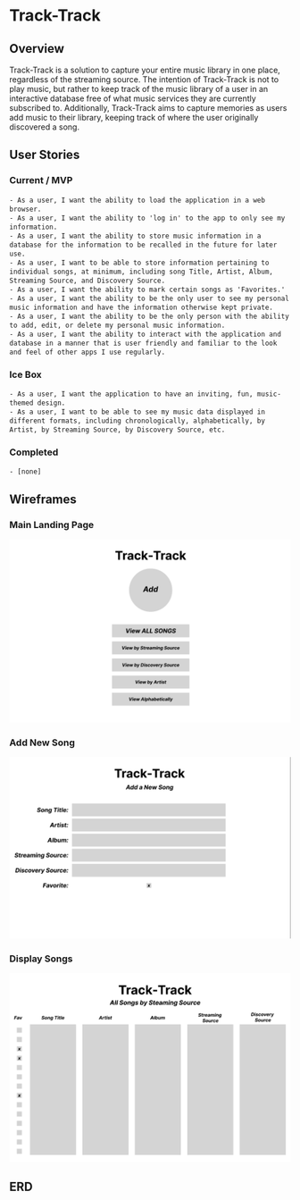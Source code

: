 # Track-Track

## Overview

Track-Track is a solution to capture your entire music library in one place, regardless of the streaming source. The intention of Track-Track is not to play music, but rather to keep track of the music library of a user in an interactive database free of what music services they are currently subscribed to. Additionally, Track-Track aims to capture memories as users add music to their library, keeping track of where the user originally discovered a song.

## User Stories

### Current / MVP
    - As a user, I want the ability to load the application in a web browser.
    - As a user, I want the ability to 'log in' to the app to only see my information.
    - As a user, I want the ability to store music information in a database for the information to be recalled in the future for later use.
    - As a user, I want to be able to store information pertaining to individual songs, at minimum, including song Title, Artist, Album, Streaming Source, and Discovery Source.
    - As a user, I want the ability to mark certain songs as 'Favorites.'
    - As a user, I want the ability to be the only user to see my personal music information and have the information otherwise kept private.
    - As a user, I want the ability to be the only person with the ability to add, edit, or delete my personal music information.
    - As a user, I want the ability to interact with the application and database in a manner that is user friendly and familiar to the look and feel of other apps I use regularly.

### Ice Box
    - As a user, I want the application to have an inviting, fun, music-themed design.
    - As a user, I want to be able to see my music data displayed in different formats, including chronologically, alphabetically, by Artist, by Streaming Source, by Discovery Source, etc.

### Completed
    - [none]


## Wireframes

### Main Landing Page
![landing_page](./public/images/wireframes/landing_page.png)

### Add New Song
![add_new](./public/images/wireframes/add_new.png)

### Display Songs
![display_page](./public/images/wireframes/display_page.png)

## ERD
